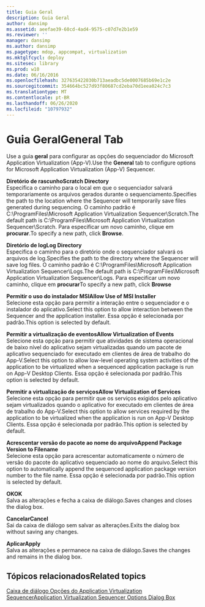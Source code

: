 ```yaml
---
title: Guia Geral
description: Guia Geral
author: dansimp
ms.assetid: aeefae39-60cd-4ad4-9575-c07d7e2b1e59
ms.reviewer: ''
manager: dansimp
ms.author: dansimp
ms.pagetype: mdop, appcompat, virtualization
ms.mktglfcycl: deploy
ms.sitesec: library
ms.prod: w10
ms.date: 06/16/2016
ms.openlocfilehash: 327635422030b713aeadbc5de0007685b69e1c2e
ms.sourcegitcommit: 354664bc527d93f80687cd2eba70d1eea024c7c3
ms.translationtype: MT
ms.contentlocale: pt-BR
ms.lasthandoff: 06/26/2020
ms.locfileid: "10797932"
---
```

# <span data-ttu-id="7735b-103">Guia Geral</span><span class="sxs-lookup"><span data-stu-id="7735b-103">General Tab</span></span>


<span data-ttu-id="7735b-104">Use a guia **geral** para configurar as opções do sequenciador do Microsoft Application Virtualization (App-V).</span><span class="sxs-lookup"><span data-stu-id="7735b-104">Use the **General** tab to configure options for Microsoft Application Virtualization (App-V) Sequencer.</span></span>

<a href="" id="scratch-directory"></a>**<span data-ttu-id="7735b-105">Diretório de rascunho</span><span class="sxs-lookup"><span data-stu-id="7735b-105">Scratch Directory</span></span>**  
<span data-ttu-id="7735b-106">Especifica o caminho para o local em que o sequenciador salvará temporariamente os arquivos gerados durante o sequenciamento.</span><span class="sxs-lookup"><span data-stu-id="7735b-106">Specifies the path to the location where the Sequencer will temporarily save files generated during sequencing.</span></span> <span data-ttu-id="7735b-107">O caminho padrão é C:\\ProgramFiles\\Microsoft Application Virtualization Sequencer\\Scratch.</span><span class="sxs-lookup"><span data-stu-id="7735b-107">The default path is C:\\ProgramFiles\\Microsoft Application Virtualization Sequencer\\Scratch.</span></span> <span data-ttu-id="7735b-108">Para especificar um novo caminho, clique em **procurar**.</span><span class="sxs-lookup"><span data-stu-id="7735b-108">To specify a new path, click **Browse**.</span></span>

<a href="" id="log-directory"></a>**<span data-ttu-id="7735b-109">Diretório de log</span><span class="sxs-lookup"><span data-stu-id="7735b-109">Log Directory</span></span>**  
<span data-ttu-id="7735b-110">Especifica o caminho para o diretório onde o sequenciador salvará os arquivos de log.</span><span class="sxs-lookup"><span data-stu-id="7735b-110">Specifies the path to the directory where the Sequencer will save log files.</span></span> <span data-ttu-id="7735b-111">O caminho padrão é C:\\ProgramFiles\\Microsoft Application Virtualization Sequencer\\Logs.</span><span class="sxs-lookup"><span data-stu-id="7735b-111">The default path is C:\\ProgramFiles\\Microsoft Application Virtualization Sequencer\\Logs.</span></span> <span data-ttu-id="7735b-112">Para especificar um novo caminho, clique em **procurar**</span><span class="sxs-lookup"><span data-stu-id="7735b-112">To specify a new path, click **Browse**</span></span>

<a href="" id="allow-use-of-msi-installer"></a>**<span data-ttu-id="7735b-113">Permitir o uso do instalador MSI</span><span class="sxs-lookup"><span data-stu-id="7735b-113">Allow Use of MSI Installer</span></span>**  
<span data-ttu-id="7735b-114">Selecione esta opção para permitir a interação entre o sequenciador e o instalador do aplicativo.</span><span class="sxs-lookup"><span data-stu-id="7735b-114">Select this option to allow interaction between the Sequencer and the application installer.</span></span> <span data-ttu-id="7735b-115">Essa opção é selecionada por padrão.</span><span class="sxs-lookup"><span data-stu-id="7735b-115">This option is selected by default.</span></span>

<a href="" id="allow-virtualization-of-events"></a>**<span data-ttu-id="7735b-116">Permitir a virtualização de eventos</span><span class="sxs-lookup"><span data-stu-id="7735b-116">Allow Virtualization of Events</span></span>**  
<span data-ttu-id="7735b-117">Selecione esta opção para permitir que atividades de sistema operacional de baixo nível do aplicativo sejam virtualizadas quando um pacote de aplicativo sequenciado for executado em clientes de área de trabalho do App-V.</span><span class="sxs-lookup"><span data-stu-id="7735b-117">Select this option to allow low-level operating system activities of the application to be virtualized when a sequenced application package is run on App-V Desktop Clients.</span></span> <span data-ttu-id="7735b-118">Essa opção é selecionada por padrão.</span><span class="sxs-lookup"><span data-stu-id="7735b-118">This option is selected by default.</span></span>

<a href="" id="allow-virtualization-of-services"></a>**<span data-ttu-id="7735b-119">Permitir a virtualização de serviços</span><span class="sxs-lookup"><span data-stu-id="7735b-119">Allow Virtualization of Services</span></span>**  
<span data-ttu-id="7735b-120">Selecione esta opção para permitir que os serviços exigidos pelo aplicativo sejam virtualizados quando o aplicativo for executado em clientes de área de trabalho do App-V.</span><span class="sxs-lookup"><span data-stu-id="7735b-120">Select this option to allow services required by the application to be virtualized when the application is run on App-V Desktop Clients.</span></span> <span data-ttu-id="7735b-121">Essa opção é selecionada por padrão.</span><span class="sxs-lookup"><span data-stu-id="7735b-121">This option is selected by default.</span></span>

<a href="" id="append-package-version-to-filename"></a>**<span data-ttu-id="7735b-122">Acrescentar versão do pacote ao nome do arquivo</span><span class="sxs-lookup"><span data-stu-id="7735b-122">Append Package Version to Filename</span></span>**  
<span data-ttu-id="7735b-123">Selecione esta opção para acrescentar automaticamente o número de versão do pacote do aplicativo sequenciado ao nome do arquivo.</span><span class="sxs-lookup"><span data-stu-id="7735b-123">Select this option to automatically append the sequenced application package version number to the file name.</span></span> <span data-ttu-id="7735b-124">Essa opção é selecionada por padrão.</span><span class="sxs-lookup"><span data-stu-id="7735b-124">This option is selected by default.</span></span>

<a href="" id="ok"></a>**<span data-ttu-id="7735b-125">OK</span><span class="sxs-lookup"><span data-stu-id="7735b-125">OK</span></span>**  
<span data-ttu-id="7735b-126">Salva as alterações e fecha a caixa de diálogo.</span><span class="sxs-lookup"><span data-stu-id="7735b-126">Saves changes and closes the dialog box.</span></span>

<a href="" id="cancel"></a>**<span data-ttu-id="7735b-127">Cancelar</span><span class="sxs-lookup"><span data-stu-id="7735b-127">Cancel</span></span>**  
<span data-ttu-id="7735b-128">Sai da caixa de diálogo sem salvar as alterações.</span><span class="sxs-lookup"><span data-stu-id="7735b-128">Exits the dialog box without saving any changes.</span></span>

<a href="" id="apply"></a>**<span data-ttu-id="7735b-129">Aplicar</span><span class="sxs-lookup"><span data-stu-id="7735b-129">Apply</span></span>**  
<span data-ttu-id="7735b-130">Salva as alterações e permanece na caixa de diálogo.</span><span class="sxs-lookup"><span data-stu-id="7735b-130">Saves the changes and remains in the dialog box.</span></span>

## <span data-ttu-id="7735b-131">Tópicos relacionados</span><span class="sxs-lookup"><span data-stu-id="7735b-131">Related topics</span></span>


[<span data-ttu-id="7735b-132">Caixa de diálogo Opções do Application Virtualization Sequencer</span><span class="sxs-lookup"><span data-stu-id="7735b-132">Application Virtualization Sequencer Options Dialog Box</span></span>](application-virtualization-sequencer-options-dialog-box.md)

 

 





